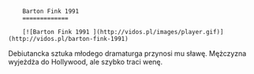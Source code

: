 
        Barton Fink 1991 
        =============
        
        [![Barton Fink 1991 ](http://vidos.pl/images/player.gif)](http://vidos.pl/barton-fink-1991)
        
        
 Debiutancka sztuka młodego dramaturga przynosi mu sławę. Mężczyzna wyjeżdża do Hollywood, ale szybko traci wenę.
    